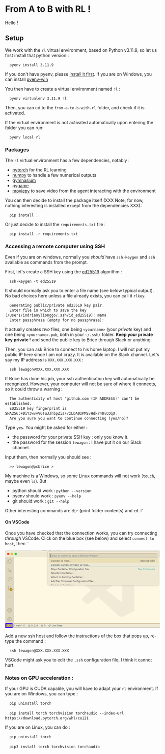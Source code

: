# From A to B with RL !

Hello !

## Setup

We work with the `rl` virtual environment, based on Python v3.11.9, so let us
first install that python version :

```
  pyenv install 3.11.9
```

If you don't have pyenv, please [install it first](https://github.com/pyenv/pyenv).
If you are on Windows, you can install [pyenv-win](https://pyenv-win.github.io/pyenv-win/)

You then have to create a virtual environment named `rl` :

```
  pyenv virtualenv 3.11.9 rl
````

Then, you can cd to the `from-a-to-b-with-rl` folder, and check if it is activated.

If the virtual environment is not activated automatically upon entering the folder you can run:

```
  pyenv local rl
````

### Packages

The `rl` virtual environment has a few dependencies, notably :

- [pytorch](https://pytorch.org/) for the RL learning
- [numpy](https://numpy.org/) to handle a few numerical outputs
- [gymnasium](https://gymnasium.farama.org/)
- [pygame](https://www.pygame.org/news)
- [moviepy](https://pypi.org/project/moviepy/) to save video from the agent interacting with the environment

You can then decide to install the package itself (XXX
Note, for now, nothing interesting is installed except from the dependencies XXX):

```
  pip install .
````

Or just decide to install the `requirements.txt` file :

```
  pip install -r requirements.txt
```

### Accessing a remote computer using SSH

Even if you are on windows, normally you _should_ have `ssh-keygen` and `ssh` available
as commands from the prompt.

First, let's create a SSH key using the [ed25519](https://en.wikipedia.org/wiki/EdDSA#Ed25519)
algorithm :

```
  ssh-keygen -t ed25519
```

It should normally ask you to enter a file name (see below typical output).
No bad choices here unless a file already exists, you can call it `rlkey`.

```
  Generating public/private ed25519 key pair.
  Enter file in which to save the key (/Users/indrianylionggo/.ssh/id_ed25519): mama
  Enter passphrase (empty for no passphrase):
```

It actually creates _two_ files, one being `<yourname>` (your _private_ key) and
one being  `<yourname>.pub`, both in your `~/.ssh/` folder. **Keep your private
key private !** and send the public key to Brice through Slack or anything.

Then, you can ask Brice to connect to his home laptop. I will not put my public
IP here since I am not crazy. It is available on the Slack channel. Let's say my
IP address is `XXX.XXX.XXX.XXX` :

```
  ssh lewagon@XXX.XXX.XXX.XXX
```

If Brice has done his job, your ssh authentication key will automatically be
recognized. However, your computer will not be sure of where it connects, so it
could throw a warning :

```
  The authenticity of host 'github.com (IP ADDRESS)' can't be established.
  ED25519 key fingerprint is SHA256:+DiY3wvvV6TuJJhbpZisF/zLDA0zPMSvHdkr4UvCOqU.
  Are you sure you want to continue connecting (yes/no)?
```

Type `yes`. You might be asked for either :

- the password for your private SSH key : only you know it.
- the password for the session `lewagon` : I have put it on our Slack channel.

Input them, then normally you should see :

```
  >> lewagon@pcbrice >
```

My machine is a Windows, so some Linux commands will not work (`touch`, maybe even `ls`). But

* python should work : `python --version`
* pyenv should work : `pyenv --help`
* git should work : `git --help`

Other interesting commands are `dir` (print folder contents) and `cd`. I'

#### On VSCode

Once you have checked that the connection works, you can try connecting _through_ VSCode. Click on the blue box (see below) and select `connect to host`, then ``

![img](vscode_ssh_screenshot.png)

Add a new ssh host and follow the instructions of the box that pops up, re-type the command :

```
  ssh lewagon@XXX.XXX.XXX.XXX
```

VSCode might ask you to edit the `.ssh` configuration file, I think it cannot
hurt. 

### Notes on GPU acceleration :

If your GPU is CUDA capable, you will have to adapt your `rl` environment. If you are on Windows, you can type :

```
  pip uninstall torch

  pip install torch torchvision torchaudio --index-url https://download.pytorch.org/whl/cu121
```

If you are on Linux, you can do :

```
  pip uninstall torch

  pip3 install torch torchvision torchaudio
```
